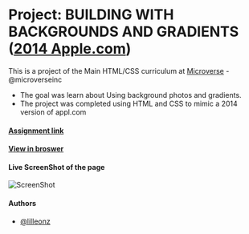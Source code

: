 # Project: BUILDING WITH BACKGROUNDS AND GRADIENTS ([2014 Apple.com](https://web.archive.org/web/20140301004610/http://www.apple.com/))

This is a project of the Main HTML/CSS curriculum at [Microverse](https://www.microverse.org/) - @microverseinc
* The goal was learn about Using background photos and gradients. 
* The project was completed using HTML and CSS to mimic a 2014 version of appl.com

#### [Assignment link](https://www.theodinproject.com/courses/html5-and-css3/lessons/building-with-backgrounds-and-gradients?ref=lnav#introduction)

#### [View in broswer](***Change***)

#### Live ScreenShot of the page
![ScreenShot](***Change***)


#### Authors

* [@lilleonz](https://github.com/lilleonz)